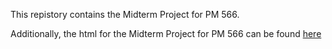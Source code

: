 This repistory contains the Midterm Project for PM 566. 

Additionally, the html for the Midterm Project for PM 566 can be found [here](https://ghcdn.rawgit.org/eshkim1021/PM-566-Midterm/master/README.html)
